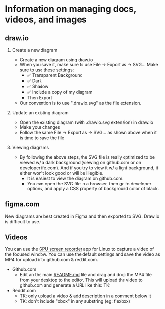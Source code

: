 # Information on managing docs, videos, and images

## draw.io

1. Create a new diagram

   - Create a new diagram using draw.io
   - When you save it, make sure to use File -> Export as -> SVG... Make sure to use these settings:
     - ✅ Transparent Background
     - ✅ Dark
     - ✅ Shadow
     - ✅ Include a copy of my diagram
     - Then Export
   - Our convention is to use ".drawio.svg" as the file extension.

2. Update an existing diagram

   - Open the existing diagram (with .drawio.svg extension) in draw.io
   - Make your changes
   - Follow the same File -> Export as -> SVG... as shown above when it is time to save the file

3. Viewing diagrams

   - By following the above steps, the SVG file is really optimized to be viewed w/ a dark
     background (viewing on github.com or on developerlife.com). And if you try to view it w/ a
     light background, it either won't look good or will be illegible.
     - It is easiest to view the diagram on github.com.
     - You can open the SVG file in a browser, then go to developer options, and apply a CSS
       property of background color of black.

## figma.com

New diagrams are best created in Figma and then exported to SVG. Draw.io is difficult to use.

## Videos

You can use the [GPU screen recorder](https://github.com/flathub/com.dec05eba.gpu_screen_recorder)
app for Linux to capture a video of the focused window. You can use the default settings and save
the video as MP4 for upload into github.com & reddit.com.

- Github.com
  - Edit an the main [README.md](https://github.com/r3bl-org/r3bl_rs_utils#readme) file and drag and
    drop the MP4 file from your desktop to the editor. This will upload the video to github.com and
    generate a URL like this: TK:
- Reddit.com
  - TK: only upload a video & add description in a comment below it
  - TK: don't include "xbox" in any substring (eg: flexbox)

